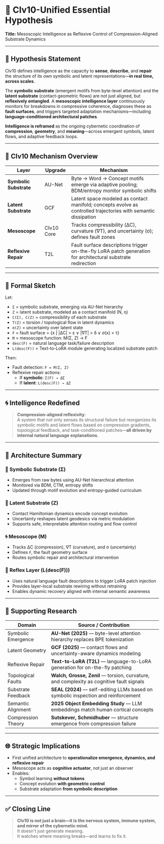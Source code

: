 # 🧠 CIv10-Unified Essential Hypothesis  
**Title:** Mesoscopic Intelligence as Reflexive Control of Compression-Aligned Substrate Dynamics

---

## 🔬 Hypothesis Statement

CIv10 defines intelligence as the capacity to **sense**, **describe**, and **repair** the structure of its own symbolic and latent representations—**in real time, across scales**.

The **symbolic substrate** (emergent motifs from byte-level attention) and the **latent substrate** (contact-geometric flows) are not just aligned, but **reflexively entangled**. A **mesoscopic intelligence layer** continuously monitors for breakdowns in compressive coherence, diagnoses these as **fault surfaces**, and triggers targeted adaptation mechanisms—including **language-conditioned architectural patches**.

**Intelligence is reframed** as the ongoing cybernetic coordination of **compression**, **geometry**, and **meaning**—across emergent symbols, latent flows, and adaptive feedback loops.

---

## 🧩 CIv10 Mechanism Overview

| Layer                | Upgrade     | Mechanism                                                                 |
|---------------------|-------------|---------------------------------------------------------------------------|
| **Symbolic Substrate** | AU-Net      | Byte → Word → Concept motifs emerge via adaptive pooling; BDM/entropy monitor symbolic shifts |
| **Latent Substrate**  | GCF         | Latent space modeled as contact manifold; concepts evolve as controlled trajectories with semantic dissipation |
| **Mesoscope**         | CIv10 Core  | Tracks compressibility (ΔC), curvature (∇T), and uncertainty (σ); defines fault zones |
| **Reflexive Repair**  | T2L         | Fault surface descriptions trigger on-the-fly LoRA patch generation for architectural substrate redirection |

---

## 📐 Formal Sketch

Let:

- `Σ` = symbolic substrate, emerging via AU-Net hierarchy  
- `Z` = latent substrate, modeled as a contact manifold (N, η)  
- `C(Σ), C(Z)` = compressibility of each substrate  
- `T(Z)` = torsion / topological flow in latent dynamics  
- `σ(Z)` = uncertainty over latent state  
- `F` = fault surface = {x | |ΔC| > ε ∨ |∇T| > δ ∨ σ(x) > τ}  
- `M` = mesoscope function: M(Σ, Z) → F  
- `desc(F)` = natural language task/failure description  
- `L(desc(F))` = Text-to-LoRA module generating localized substrate patch

Then:

- Fault detection: `F = M(Σ, Z)`  
- Reflexive repair actions:  
  - If **symbolic**: `Σ(F) → ΔΣ`  
  - If **latent**: `L(desc(F)) → ΔZ`

---

## 🌀 Intelligence Redefined

> **Compression-aligned reflexivity**:  
> A system that not only senses its structural failure but reorganizes its symbolic motifs and latent flows based on compression gradients, topological feedback, and task-conditioned patches—**all driven by internal natural language explanations**.

---

## 🔧 Architecture Summary

### 🔷 Symbolic Substrate (Σ)
- Emerges from raw bytes using AU-Net hierarchical attention  
- Monitored via BDM, CTM, entropy shifts  
- Updated through motif evolution and entropy-guided curriculum

### 🔶 Latent Substrate (Z)
- Contact Hamiltonian dynamics encode concept evolution  
- Uncertainty reshapes latent geodesics via metric modulation  
- Supports safe, interpretable attention routing and flow control

### 🌀 Mesoscope (M)
- Tracks ΔC (compression), ∇T (curvature), and σ (uncertainty)  
- Defines `F`, the fault geometry surface  
- Routes symbolic repair and architectural intervention

### 🧩 Reflex Layer (L(desc(F)))
- Uses natural language fault descriptions to trigger LoRA patch injection  
- Provides layer-local substrate rewiring without retraining  
- Enables dynamic recovery aligned with internal semantic awareness

---

## 🧱 Supporting Research

| Domain            | Source / Contribution |
|------------------|------------------------|
| Symbolic Emergence | **AU-Net (2025)** — byte-level attention hierarchy replaces BPE tokenization |
| Latent Geometry   | **GCF (2025)** — contact flows and uncertainty-aware dynamics modeling |
| Reflexive Repair  | **Text-to-LoRA (T2L)** — language-to-LoRA generation for on-the-fly patching |
| Topological Faults | **Walch, Grosse, Zenil** — torsion, curvature, and complexity as cognitive fault signals |
| Substrate Feedback | **SEAL (2024)** — self-editing LLMs based on symbolic inspection and reinforcement |
| Semantic Alignment | **2025 Object Embedding Study** — LLM embeddings match human cortical concepts |
| Compression Theory | **Sutskever, Schmidhuber** — structure emergence from compression failure |

---

## 🌐 Strategic Implications

- First unified architecture to **operationalize emergence, dynamics, and reflexive repair**  
- Mesoscope acts as **cognitive actuator**, not just an observer  
- Enables:
  - Symbol learning **without tokens**
  - Concept evolution **with geometric control**
  - Substrate adaptation **from symbolic description**

---

## ✅ Closing Line

> **CIv10 is not just a brain—it is the nervous system, immune system, and mirror of the cybernetic mind.**  
> It doesn't just generate meaning.  
> It watches where meaning breaks—and learns to fix it.

